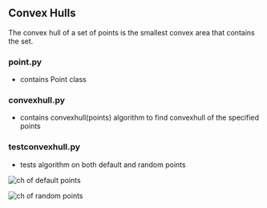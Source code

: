 ## Convex Hulls

The convex hull of a set of points is the smallest convex area that contains the set.

### point.py
- contains Point class

### convexhull.py
- contains convexhull(points) algorithm to find convexhull of the specified points

### testconvexhull.py
- tests algorithm on both default and random points

![ch of default points](.images/CH.png)

![ch of random points](.images/random_CH.png)